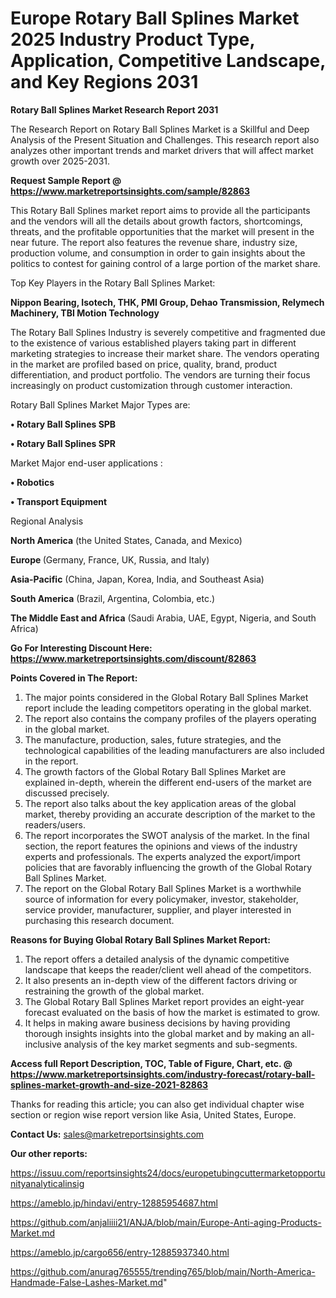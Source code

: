 # Europe Rotary Ball Splines Market 2025 Industry Product Type, Application, Competitive Landscape, and Key Regions 2031

<strong>Rotary Ball Splines Market Research Report 2031</strong>

The Research Report on Rotary Ball Splines Market is a Skillful and Deep Analysis of the Present Situation and Challenges. This research report also analyzes other important trends and market drivers that will affect market growth over 2025-2031.

<strong>Request Sample Report @ <a href=https://www.marketreportsinsights.com/sample/82863>https://www.marketreportsinsights.com/sample/82863</a></strong>

This Rotary Ball Splines market report aims to provide all the participants and the vendors will all the details about growth factors, shortcomings, threats, and the profitable opportunities that the market will present in the near future. The report also features the revenue share, industry size, production volume, and consumption in order to gain insights about the politics to contest for gaining control of a large portion of the market share.

Top Key Players in the Rotary Ball Splines Market:

<strong>Nippon Bearing, Isotech, THK, PMI Group, Dehao Transmission, Relymech Machinery, TBI Motion Technology</strong>

The Rotary Ball Splines Industry is severely competitive and fragmented due to the existence of various established players taking part in different marketing strategies to increase their market share. The vendors operating in the market are profiled based on price, quality, brand, product differentiation, and product portfolio. The vendors are turning their focus increasingly on product customization through customer interaction.

Rotary Ball Splines Market Major Types are:

<strong>• Rotary Ball Splines SPB

• Rotary Ball Splines SPR</strong>

Market Major end-user applications :

<strong>• Robotics

• Transport Equipment</strong>

Regional Analysis

</u><strong><b>North America</b></strong> (the United States, Canada, and Mexico)

<strong><b>Europe </b></strong>(Germany, France, UK, Russia, and Italy)

<strong><b>Asia-Pacific</b></strong> (China, Japan, Korea, India, and Southeast Asia)

<strong><b>South America</b></strong> (Brazil, Argentina, Colombia, etc.)

<strong><b>The Middle East and Africa</b></strong> (Saudi Arabia, UAE, Egypt, Nigeria, and South Africa)

<strong>Go For Interesting Discount Here: <a href=https://www.marketreportsinsights.com/discount/82863>https://www.marketreportsinsights.com/discount/82863</a></strong>

<strong>Points Covered in The Report:</strong>
<ol>
  <li>The major points considered in the Global Rotary Ball Splines Market report include the leading competitors operating in the global market.</li>
  <li>The report also contains the company profiles of the players operating in the global market.</li>
  <li>The manufacture, production, sales, future strategies, and the technological capabilities of the leading manufacturers are also included in the report.</li>
  <li>The growth factors of the Global Rotary Ball Splines Market are explained in-depth, wherein the different end-users of the market are discussed precisely.</li>
  <li>The report also talks about the key application areas of the global market, thereby providing an accurate description of the market to the readers/users.</li>
  <li>The report incorporates the SWOT analysis of the market. In the final section, the report features the opinions and views of the industry experts and professionals. The experts analyzed the export/import policies that are favorably influencing the growth of the Global Rotary Ball Splines Market.</li>
  <li>The report on the Global Rotary Ball Splines Market is a worthwhile source of information for every policymaker, investor, stakeholder, service provider, manufacturer, supplier, and player interested in purchasing this research document.</li>
</ol>
<strong>Reasons for Buying Global Rotary Ball Splines Market Report:</strong>

<ol>
  <li>The report offers a detailed analysis of the dynamic competitive landscape that keeps the reader/client well ahead of the competitors.</li>
  <li>It also presents an in-depth view of the different factors driving or restraining the growth of the global market.</li>
  <li>The Global Rotary Ball Splines Market report provides an eight-year forecast evaluated on the basis of how the market is estimated to grow.</li>
  <li>It helps in making aware business decisions by having providing thorough insights insights into the global market and by making an all-inclusive analysis of the key market segments and sub-segments.</li>
</ol>
<strong>Access full Report Description, TOC, Table of Figure, Chart, etc. @ <a href=https://www.marketreportsinsights.com/industry-forecast/rotary-ball-splines-market-growth-and-size-2021-82863>https://www.marketreportsinsights.com/industry-forecast/rotary-ball-splines-market-growth-and-size-2021-82863</a></strong>


Thanks for reading this article; you can also get individual chapter wise section or region wise report version like Asia, United States, Europe.

<strong>Contact Us:</strong>
sales@marketreportsinsights.com

<strong>Our other reports:</strong>

<a href=https://issuu.com/reportsinsights24/docs/europetubingcuttermarketopportunityanalyticalinsig>https://issuu.com/reportsinsights24/docs/europetubingcuttermarketopportunityanalyticalinsig</a>

<a href=https://ameblo.jp/hindavi/entry-12885954687.html>https://ameblo.jp/hindavi/entry-12885954687.html</a>

<a href=https://github.com/anjaliiii21/ANJA/blob/main/Europe-Anti-aging-Products-Market.md>https://github.com/anjaliiii21/ANJA/blob/main/Europe-Anti-aging-Products-Market.md</a>

<a href=https://ameblo.jp/cargo656/entry-12885937340.html>https://ameblo.jp/cargo656/entry-12885937340.html</a>

<a href=https://github.com/anurag765555/trending765/blob/main/North-America-Handmade-False-Lashes-Market.md>https://github.com/anurag765555/trending765/blob/main/North-America-Handmade-False-Lashes-Market.md</a>"
